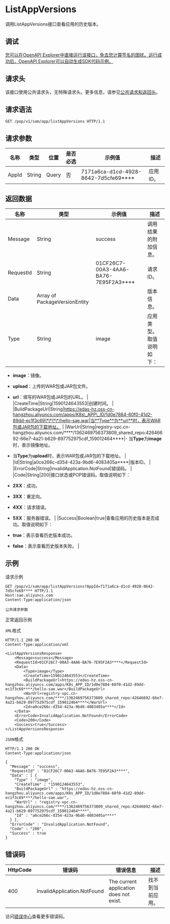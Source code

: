 # ListAppVersions

调用ListAppVersions接口查看应用的历史版本。

## 调试

[您可以在OpenAPI Explorer中直接运行该接口，免去您计算签名的困扰。运行成功后，OpenAPI Explorer可以自动生成SDK代码示例。](https://api.aliyun.com/#product=sae&api=ListAppVersions&type=ROA&version=2019-05-06)

## 请求头

该接口使用公共请求头，无特殊请求头。更多信息，请参见[公共请求和返回头](~~126964~~)。

## 请求语法

```
GET /pop/v1/sam/app/listAppVersions HTTP/1.1
```

## 请求参数

|名称|类型|位置|是否必选|示例值|描述|
|--|--|--|----|---|--|
|AppId|String|Query|否|7171a6ca-d1cd-4928-8642-7d5cfe69\*\*\*\*|应用ID。 |

## 返回数据

|名称|类型|示例值|描述|
|--|--|---|--|
|Message|String|success|调用结果的附加信息。 |
|RequestId|String|01CF26C7-00A3-4AA6-BA76-7E95F2A3\*\*\*\*|请求ID。 |
|Data|Array of PackageVersionEntity| |版本信息。 |
|Type|String|image|应用类型。取值说明如下：

 -   **image**：镜像。
-   **upload**：上传的WAR包或JAR包文件。
-   **url**：填写的WAR包或JAR包的URL。 |
|CreateTime|String|1590124643553|创建时间。 |
|BuildPackageUrl|String|https://edas-hz.oss-cn-hangzhou.aliyuncs.com/apps/K8s\_APP\_ID/1d0e7884-60f0-41d2-89dd-ec1f3c69\*\*\*\*/hello-sae.war|当**Type**为**url**时，表示WAR包或JAR包的下载地址。 |
|WarUrl|String|registry-vpc.cn-hangzhou.aliyuncs.com/\*\*\*\*/1362469756373809\_shared\_repo:42646692-66e7-4a21-b629-897752975cdf\_159012464\*\*\*\*|-   当**Type**为**image**时，表示镜像地址。
-   当**Type**为**upload**时，表示WAR包或JAR包的下载地址。 |
|Id|String|a0ce266c-d354-423a-9bd6-4083405a\*\*\*\*|版本ID。 |
|ErrorCode|String|InvalidApplication.NotFound|错误码。 |
|Code|String|200|接口状态或POP错误码。取值说明如下：

 -   **2XX**：成功。
-   **3XX**：重定向。
-   **4XX**：请求错误。
-   **5XX**：服务器错误。 |
|Success|Boolean|true|查看应用的历史版本是否成功。取值说明如下：

 -   **true**：表示查看历史版本成功。
-   **false**：表示查看历史版本失败。 |

## 示例

请求示例

```
GET /pop/v1/sam/app/listAppVersions?AppId=7171a6ca-d1cd-4928-8642-7d5cfe69**** HTTP/1.1
Host:sae.aliyuncs.com
Content-Type:application/json

公共请求参数
```

正常返回示例

`XML`格式

```
HTTP/1.1 200 OK
Content-Type:application/xml

<ListAppVersionsResponse>
    <Message>success</Message>
    <RequestId>01CF26C7-00A3-4AA6-BA76-7E95F2A3****</RequestId>
    <Data>
        <Type>image</Type>
        <CreateTime>1590124643553</CreateTime>
        <BuildPackageUrl>https://edas-hz.oss-cn-hangzhou.aliyuncs.com/apps/K8s_APP_ID/1d0e7884-60f0-41d2-89dd-ec1f3c69****/hello-sae.war</BuildPackageUrl>
        <WarUrl>registry-vpc.cn-hangzhou.aliyuncs.com/****/1362469756373809_shared_repo:42646692-66e7-4a21-b629-897752975cdf_159012464****</WarUrl>
        <Id>a0ce266c-d354-423a-9bd6-4083405a****</Id>
    </Data>
    <ErrorCode>InvalidApplication.NotFound</ErrorCode>
    <Code>200</Code>
    <Success>true</Success>
</ListAppVersionsResponse>
```

`JSON`格式

```
HTTP/1.1 200 OK
Content-Type:application/json

{
  "Message" : "success",
  "RequestId" : "01CF26C7-00A3-4AA6-BA76-7E95F2A3****",
  "Data" : [ {
    "Type" : "image",
    "CreateTime" : "1590124643553",
    "BuildPackageUrl" : "https://edas-hz.oss-cn-hangzhou.aliyuncs.com/apps/K8s_APP_ID/1d0e7884-60f0-41d2-89dd-ec1f3c69****/hello-sae.war",
    "WarUrl" : "registry-vpc.cn-hangzhou.aliyuncs.com/****/1362469756373809_shared_repo:42646692-66e7-4a21-b629-897752975cdf_159012464****",
    "Id" : "a0ce266c-d354-423a-9bd6-4083405a****"
  } ],
  "ErrorCode" : "InvalidApplication.NotFound",
  "Code" : "200",
  "Success" : true
}
```

## 错误码

|HttpCode|错误码|错误信息|描述|
|--------|---|----|--|
|400|InvalidApplication.NotFound|The current application does not exist.|找不到当前应用。|

访问[错误中心](https://error-center.aliyun.com/status/product/sae)查看更多错误码。

